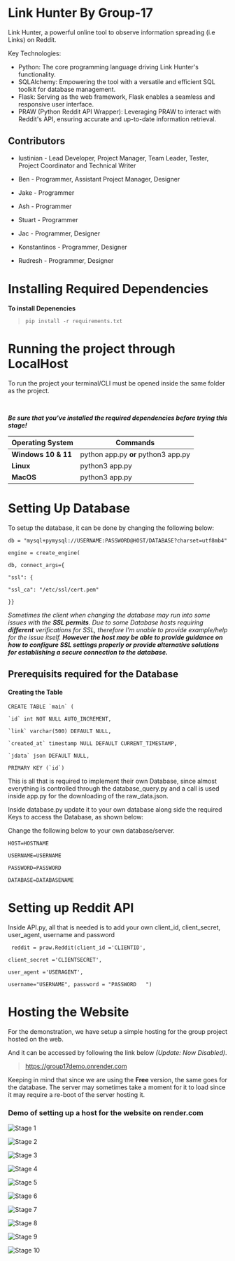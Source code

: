 
#  Link Hunter By Group-17

  Link Hunter, a powerful online tool to observe information spreading (i.e Links) on Reddit.

  Key Technologies:
 - Python: The core programming language driving Link Hunter's
   functionality.
 - SQLAlchemy: Empowering the tool with a versatile and efficient SQL   
   toolkit for database management.
 - Flask: Serving as the web framework, Flask enables a seamless and   
   responsive user interface.
 - PRAW (Python Reddit API Wrapper): Leveraging PRAW to interact with   
   Reddit's API, ensuring accurate and up-to-date information retrieval.

  

##  Contributors

  

* Iustinian - Lead Developer, Project Manager, Team Leader, Tester, Project Coordinator and Technical Writer

  

* Ben - Programmer, Assistant Project Manager, Designer

  

* Jake - Programmer

  

* Ash - Programmer

  

* Stuart - Programmer

  

* Jac - Programmer, Designer

  

* Konstantinos - Programmer, Designer

  

* Rudresh - Programmer, Designer

  

  

#  Installing Required Dependencies

  

**To install Depenencies**

  

> `pip install -r requirements.txt`

  

#  Running the project through LocalHost

To run the project your terminal/CLI must be opened inside the same folder as the project.

<br/>

***Be sure that you've installed the required dependencies before trying this stage!***

  

|Operating System|Commands  |
|--|--|
|**Windows 10 & 11**  |python app.py **or** python3 app.py  |
|**Linux**  |python3 app.py  |
| **MacOS** | python3 app.py |

  

#  Setting Up Database

  
To setup the database, it can be done by changing the following below:

  

    db = "mysql+pymysql://USERNAME:PASSWORD@HOST/DATABASE?charset=utf8mb4"
    
    engine = create_engine(
    
    db, connect_args={
    
    "ssl": {
    
    "ssl_ca": "/etc/ssl/cert.pem"
    
    }}

*Sometimes the client when changing the database may run into some issues with the **SSL permits**. Due to some Database hosts requiring **different** verifications for SSL, therefore I'm unable to provide example/help for the issue itself. **However the host may be able to provide guidance on how to configure SSL settings properly or provide alternative solutions for establishing a secure connection to the database.***

  

##  Prerequisits required for the Database

####  Creating the Table

  

    CREATE TABLE `main` (
    
    `id` int NOT NULL AUTO_INCREMENT,
    
    `link` varchar(500) DEFAULT NULL,
    
    `created_at` timestamp NULL DEFAULT CURRENT_TIMESTAMP,
    
    `jdata` json DEFAULT NULL,
    
    PRIMARY KEY (`id`)

  

This is all that is required to implement their own Database, since almost everything is controlled through the database_query.py and a call is used inside app.py for the downloading of the raw_data.json.

  

Inside database.py update it to your own database along side the required Keys to access the Database, as shown below:

Change the following below to your own database/server.

    HOST=HOSTNAME
    
    USERNAME=USERNAME
    
    PASSWORD=PASSWORD
    
    DATABASE=DATABASENAME

#  Setting up Reddit API
 Inside API.py, all that is needed is to add your own client_id, client_secret, user_agent, username and password
 

     reddit = praw.Reddit(client_id ='CLIENTID',
    
    client_secret ='CLIENTSECRET',
    
    user_agent ='USERAGENT',
    
    username="USERNAME", password = "PASSWORD	")

#  Hosting the Website

For the demonstration, we have setup a simple hosting for the group project hosted on the web.

And it can be accessed by following the link below *(Update: Now Disabled)*.

> https://group17demo.onrender.com

  

Keeping in mind that since we are using the **Free** version, the same goes for the database. The server may sometimes take a moment for it to load since it may require a re-boot of the server hosting it.

###  Demo of setting up a host for the website on render.com

  

![Stage 1](IFRM/1.png?raw=true)

![Stage 2](IFRM/2.png?raw=true)

![Stage 3](IFRM/3.png?raw=true)

![Stage 4](IFRM/4.png?raw=true)

![Stage 5](IFRM/5.png?raw=true)

![Stage 6](IFRM/6.png?raw=true)

![Stage 7](IFRM/7.png?raw=true)

![Stage 8](IFRM/8.png?raw=true)

![Stage 9](IFRM/9.png?raw=true)

![Stage 10](IFRM/10.png?raw=true)
